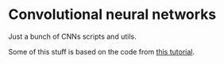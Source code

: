 # Convolutional neural networks

Just a bunch of CNNs scripts and utils.

Some of this stuff is based on the code from [this tutorial](https://www.pyimagesearch.com/2017/12/11/image-classification-with-keras-and-deep-learning/).
